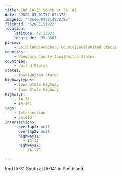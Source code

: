 ```yaml
---
title: End IA-31 South at IA-141
date: "2022-05-01T17:07:37Z"
imageid: "406403089914938385"
flickrid: "52081151922"
location:
    latitude: 42.22933
    longitude: -95.9307
places:
    - Smithland|Woodbury County|Iowa|United States
counties:
    - Woodbury County|Iowa|United States
countries:
    - United States
states:
    - Iowa|United States
highwaytypes:
    - Iowa State Highway
    - Iowa State Highway
highways:
    - IA-31
    - IA-141
tags:
    - Intersection
    - Shield
intersections:
    - overlap1: null
      overlap2: null
      highways1:
        - IA-31
      highways2:
        - IA-141

---
```

End IA-31 South at IA-141 in Smithland.